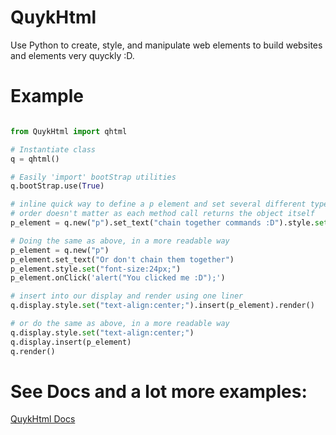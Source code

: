 # QuykHtml
Use Python to create, style, and manipulate web elements to build websites and elements very quyckly :D.

# Example
```python

from QuykHtml import qhtml

# Instantiate class
q = qhtml()

# Easily 'import' bootStrap utilities
q.bootStrap.use(True)

# inline quick way to define a p element and set several different types of values
# order doesn't matter as each method call returns the object itself
p_element = q.new("p").set_text("chain together commands :D").style.set("font-size:24px;").onClick('alert("You clicked me :D");')

# Doing the same as above, in a more readable way
p_element = q.new("p")
p_element.set_text("Or don't chain them together")
p_element.style.set("font-size:24px;")
p_element.onClick('alert("You clicked me :D");')

# insert into our display and render using one liner
q.display.style.set("text-align:center;").insert(p_element).render()

# or do the same as above, in a more readable way
q.display.style.set("text-align:center;")
q.display.insert(p_element)
q.render()

```

# See Docs and a lot more examples:

[QuykHtml Docs](https://mwd1993.github.io/QuykHtml/)
